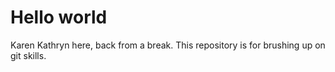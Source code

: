 # Hello world

Karen Kathryn here, back from a break. This repository is for brushing up on git skills.
